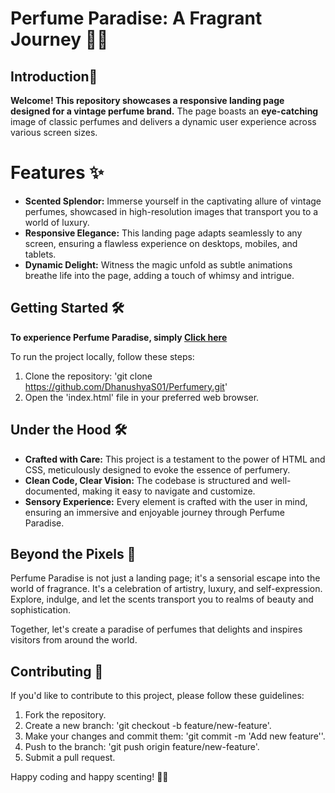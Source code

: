 # Perfume Paradise: A Fragrant Journey 🌸✨

## Introduction🚀
**Welcome! This repository showcases a responsive landing page designed for a vintage perfume brand.** The page boasts an **eye-catching** image of classic perfumes and delivers a dynamic user experience across various screen sizes.

# Features ✨
- **Scented Splendor:** Immerse yourself in the captivating allure of vintage perfumes, showcased in high-resolution images that transport you to a world of luxury.
- **Responsive Elegance:** This landing page adapts seamlessly to any screen, ensuring a flawless experience on desktops, mobiles, and tablets.
- **Dynamic Delight:** Witness the magic unfold as subtle animations breathe life into the page, adding a touch of whimsy and intrigue.
## Getting Started 🛠

**To experience Perfume Paradise, simply [Click here](https://technohackstask1.netlify.app/)**

To run the project locally, follow these steps:

1. Clone the repository: 'git clone https://github.com/DhanushyaS01/Perfumery.git'
2. Open the 'index.html' file in your preferred web browser.

## Under the Hood 🛠

- **Crafted with Care:** This project is a testament to the power of HTML and CSS, meticulously designed to evoke the essence of perfumery.
- **Clean Code, Clear Vision:** The codebase is structured and well-documented, making it easy to navigate and customize.
- **Sensory Experience:** Every element is crafted with the user in mind, ensuring an immersive and enjoyable journey through Perfume Paradise.

## Beyond the Pixels 🚀

Perfume Paradise is not just a landing page; it's a sensorial escape into the world of fragrance. It's a celebration of artistry, luxury, and self-expression. Explore, indulge, and let the scents transport you to realms of beauty and sophistication.

Together, let's create a paradise of perfumes that delights and inspires visitors from around the world.

## Contributing 🤝

If you'd like to contribute to this project, please follow these guidelines:

1. Fork the repository.
2. Create a new branch: 'git checkout -b feature/new-feature'.
3. Make your changes and commit them: 'git commit -m 'Add new feature''.
4. Push to the branch: 'git push origin feature/new-feature'.
5. Submit a pull request.

Happy coding and happy scenting! 🌸🎶

